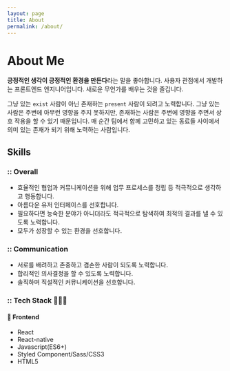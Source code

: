 ```yaml
---
layout: page
title: About
permalink: /about/
---
```


# About Me

**긍정적인 생각이 긍정적인 환경을 만든다**라는 말을 좋아합니다. 사용자 관점에서 개발하는 프론트엔드 엔지니어입니다. 새로운 무언가를 배우는 것을 즐깁니다.

그냥 있는 `exist` 사람이 아닌 존재하는 `present` 사람이 되려고 노력합니다.
그냥 있는 사람은 주변에 아무런 영향을 주지 못하지만, 존재하는 사람은 주변에 영향을 주면서 상호 작용을 할 수 있기 때문입니다.
매 순간 팀에서 함께 고민하고 있는 동료들 사이에서 의미 있는 존재가 되기 위해 노력하는 사람입니다.

## Skills

### :: Overall

- 효율적인 협업과 커뮤니케이션을 위해 업무 프로세스를 정립 등 적극적으로 생각하고 행동합니다.
- 아름다운 유저 인터페이스를 선호합니다.
- 필요하다면 능숙한 분야가 아니더라도 적극적으로 탐색하여 최적의 결과를 낼 수 있도록 노력합니다.
- 모두가 성장할 수 있는 환경을 선호합니다.

### :: Communication

- 서로를 배려하고 존중하고 겸손한 사람이 되도록 노력합니다.
- 합리적인 의사결정을 할 수 있도록 노력합니다.
- 솔직하며 직설적인 커뮤니케이션을 선호합니다.

### :: Tech Stack 👩🏻‍💻

####  🌈 Frontend

- React 
- React-native
- Javascript(ES6+)
- Styled Component/Sass/CSS3
- HTML5
